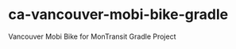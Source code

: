 ca-vancouver-mobi-bike-gradle
=============================

Vancouver Mobi Bike for MonTransit Gradle Project
